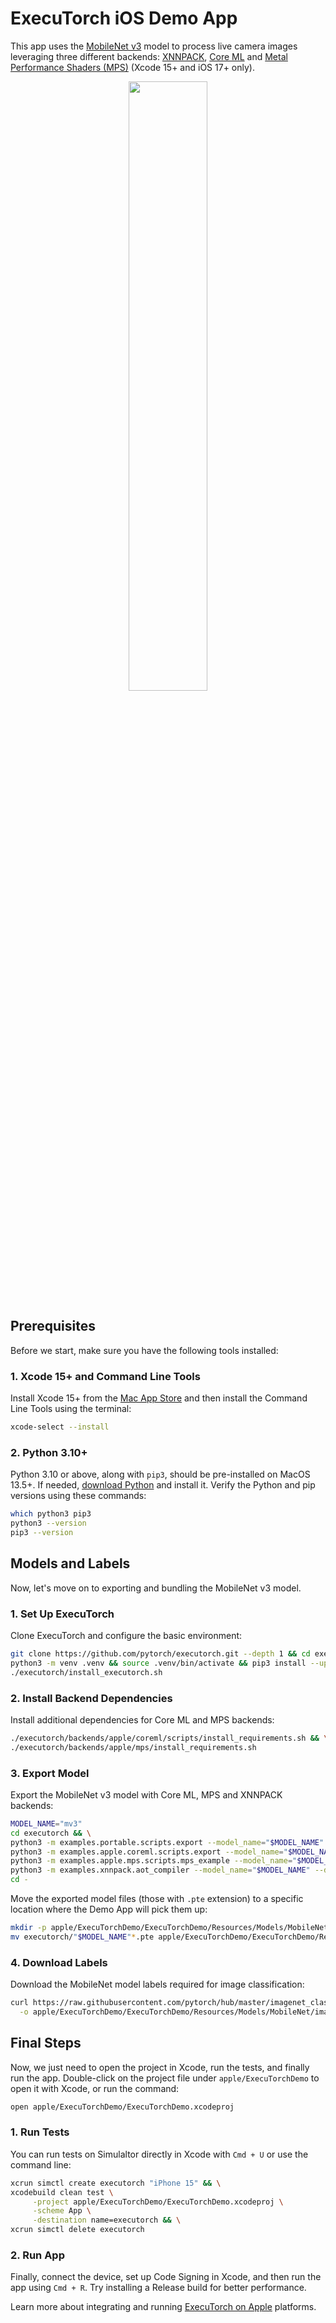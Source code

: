 # ExecuTorch iOS Demo App

This app uses the [MobileNet v3](https://pytorch.org/vision/main/models/mobilenetv3.html) model to process live camera images leveraging three different backends: [XNNPACK](https://github.com/google/XNNPACK), [Core ML](https://developer.apple.com/documentation/coreml) and [Metal Performance Shaders (MPS)](https://developer.apple.com/documentation/metalperformanceshaders) (Xcode 15+ and iOS 17+ only).

<p align="center">
  <img src="https://github.com/user-attachments/assets/69f4cc2c-a95e-4e01-ba4d-7e40791716c8" width="50%">
</p>

## Prerequisites

Before we start, make sure you have the following tools installed:

### 1. Xcode 15+ and Command Line Tools

Install Xcode 15+ from the
[Mac App Store](https://apps.apple.com/app/xcode/id497799835) and then install
the Command Line Tools using the terminal:

```bash
xcode-select --install
```

### 2. Python 3.10+

Python 3.10 or above, along with `pip3`, should be pre-installed on MacOS 13.5+.
If needed, [download Python](https://www.python.org/downloads/macos/) and
install it. Verify the Python and pip versions using these commands:

```bash
which python3 pip3
python3 --version
pip3 --version
```

## Models and Labels

Now, let's move on to exporting and bundling the MobileNet v3 model.

### 1. Set Up ExecuTorch

Clone ExecuTorch and configure the basic environment:

```bash
git clone https://github.com/pytorch/executorch.git --depth 1 && cd executorch && \
python3 -m venv .venv && source .venv/bin/activate && pip3 install --upgrade pip && cd - && \
./executorch/install_executorch.sh
```

### 2. Install Backend Dependencies

Install additional dependencies for Core ML and MPS backends:

```bash
./executorch/backends/apple/coreml/scripts/install_requirements.sh && \
./executorch/backends/apple/mps/install_requirements.sh
```

### 3. Export Model

Export the MobileNet v3 model with Core ML, MPS and XNNPACK backends:

```bash
MODEL_NAME="mv3"
cd executorch && \
python3 -m examples.portable.scripts.export --model_name="$MODEL_NAME" && \
python3 -m examples.apple.coreml.scripts.export --model_name="$MODEL_NAME" && \
python3 -m examples.apple.mps.scripts.mps_example --model_name="$MODEL_NAME" && \
python3 -m examples.xnnpack.aot_compiler --model_name="$MODEL_NAME" --delegate && \
cd -
```

Move the exported model files (those with `.pte` extension) to a specific location where the Demo App will pick them up:

```bash
mkdir -p apple/ExecuTorchDemo/ExecuTorchDemo/Resources/Models/MobileNet/ && \
mv executorch/"$MODEL_NAME"*.pte apple/ExecuTorchDemo/ExecuTorchDemo/Resources/Models/MobileNet/
```

### 4. Download Labels

Download the MobileNet model labels required for image classification:

```bash
curl https://raw.githubusercontent.com/pytorch/hub/master/imagenet_classes.txt \
  -o apple/ExecuTorchDemo/ExecuTorchDemo/Resources/Models/MobileNet/imagenet_classes.txt
```

## Final Steps

Now, we just need to open the project in Xcode, run the tests, and finally run the app.
Double-click on the project file under `apple/ExecuTorchDemo` to open it with Xcode, or run the command:

```bash
open apple/ExecuTorchDemo/ExecuTorchDemo.xcodeproj
```

### 1. Run Tests

You can run tests on Simulaltor directly in Xcode with `Cmd + U` or use the command line:

```bash
xcrun simctl create executorch "iPhone 15" && \
xcodebuild clean test \
     -project apple/ExecuTorchDemo/ExecuTorchDemo.xcodeproj \
     -scheme App \
     -destination name=executorch && \
xcrun simctl delete executorch
```

### 2. Run App

Finally, connect the device, set up Code Signing in Xcode, and then run the app using `Cmd + R`. Try installing a Release build for better performance.

Learn more about integrating and running [ExecuTorch on Apple](https://pytorch.org/executorch/main/using-executorch-ios.html) platforms.
